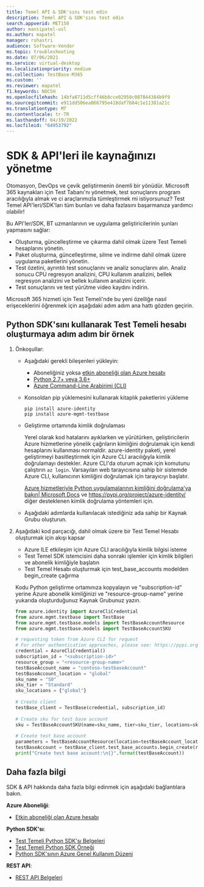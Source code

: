 ```yaml
---
title: Temel API & SDK'sını test edin
description: Temel API & SDK'sını test edin
search.appverid: MET150
author: mansipatel-usl
ms.author: mapatel
manager: rshastri
audience: Software-Vendor
ms.topic: troubleshooting
ms.date: 07/06/2021
ms.service: virtual-desktop
ms.localizationpriority: medium
ms.collection: TestBase-M365
ms.custom: ''
ms.reviewer: mapatel
f1.keywords: NOCSH
ms.openlocfilehash: 14bfa8711d5cff46b8cce02950c087844384b9f9
ms.sourcegitcommit: e911dd506ea066795e418daf7b84c1e11381a21c
ms.translationtype: MT
ms.contentlocale: tr-TR
ms.lasthandoff: 04/19/2022
ms.locfileid: "64953792"
---
```

# <a name="manage-your-resource-with-sdk--apis"></a>SDK & API'leri ile kaynağınızı yönetme

Otomasyon, DevOps ve çevik geliştirmenin önemli bir yönüdür. Microsoft 365 kaynakları için Test Tabanı'nı yönetmek, test sonuçlarını program aracılığıyla almak ve ci araçlarımızla tümleştirmek mi istiyorsunuz? Test Temel API'leri/SDK'ları tüm bunları ve daha fazlasını başarmanıza yardımcı olabilir!

Bu API'ler/SDK, BT uzmanlarının ve uygulama geliştiricilerinin şunları yapmasını sağlar:

- Oluşturma, güncelleştirme ve çıkarma dahil olmak üzere Test Temeli hesaplarını yönetin.
- Paket oluşturma, güncelleştirme, silme ve indirme dahil olmak üzere uygulama paketlerini yönetin.
- Test özetini, ayrıntılı test sonuçlarını ve analiz sonuçlarını alın. Analiz sonucu CPU regresyon analizini, CPU kullanım analizini, bellek regresyon analizini ve bellek kullanım analizini içerir.
- Test sonuçlarını ve test yürütme video kaydını indirin.

Microsoft 365 hizmeti için Test Temeli'nde bu yeni özelliğe nasıl erişeceklerini öğrenmek için aşağıdaki adım adım ana hattı gözden geçirin.

## <a name="a-step-by-step-example-of-test-base-account-creation-by-using-python-sdk"></a>Python SDK'sını kullanarak Test Temeli hesabı oluşturmaya adım adım bir örnek

1. Önkoşullar:

   - Aşağıdaki gerekli bileşenleri yükleyin:

     - Aboneliğiniz yoksa [etkin aboneliği olan Azure hesabı](https://azure.microsoft.com/free/?utm_source=campaign&utm_campaign=python-dev-center&mktingSource=environment-setup)
     - [Python 2.7+ veya 3.6+](https://www.python.org/downloads)
     - [Azure Command-Line Arabirimi (CLI)](/cli/azure/install-azure-cli)

   - Konsoldan pip yüklemesini kullanarak kitaplık paketlerini yükleme

     ```console
     pip install azure-identity
     pip install azure-mgmt-testbase
     ```

   - Geliştirme ortamında kimlik doğrulaması

     Yerel olarak kod hatalarını ayıklarken ve yürütürken, geliştiricilerin Azure hizmetlerine yönelik çağrıların kimliğini doğrulamak için kendi hesaplarını kullanması normaldir. azure-identity paketi, yerel geliştirmeyi basitleştirmek için Azure CLI aracılığıyla kimlik doğrulamayı destekler. Azure CLI'da oturum açmak için komutunu çalıştırın `az login`. Varsayılan web tarayıcısına sahip bir sistemde Azure CLI, kullanıcının kimliğini doğrulamak için tarayıcıyı başlatır.

     [Azure hizmetleriyle Python uygulamalarının kimliğini doğrulama'ya bakın| Microsoft Docs](/azure/developer/python/azure-sdk-authenticate) ve <https://pypi.org/project/azure-identity/> diğer desteklenen kimlik doğrulama yöntemleri için.

   - Aşağıdaki adımlarda kullanılacak istediğiniz ada sahip bir Kaynak Grubu oluşturun.

2. Aşağıdaki kod parçacığı, dahil olmak üzere bir Test Temel Hesabı oluşturmak için akışı kapsar

   - Azure ILE etkileşim için Azure CLI aracılığıyla kimlik bilgisi isteme
   - Test Temel SDK istemcisini daha sonraki işlemler için kimlik bilgileri ve abonelik kimliğiyle başlatın
   - Test Temel Hesabı oluşturmak için test_base_accounts modelden begin_create çağırma

   Kodu Python geliştirme ortamınıza kopyalayın ve "subscription-id" yerine Azure abonelik kimliğinizi ve "resource-group-name" yerine yukarıda oluşturduğunuz Kaynak Grubunuz yazın.

   ```python
   from azure.identity import AzureCliCredential
   from azure.mgmt.testbase import TestBase
   from azure.mgmt.testbase.models import TestBaseAccountResource
   from azure.mgmt.testbase.models import TestBaseAccountSKU

   # requesting token from Azure CLI for request
   # For other authentication approaches, please see: https://pypi.org/project/azure-identity/
   credential = AzureCliCredential()
   subscription_id = "<subscription-id>"
   resource_group = "<resource-group-name>"
   testBaseAccount_name = "contoso-testbaseAccount"
   testBaseAccount_location = "global"
   sku_name = "S0"
   sku_tier = "Standard"
   sku_locations = {"global"}
  
   # Create client
   testBase_client = TestBase(credential, subscription_id)
  
   # Create sku for test base account
   sku = TestBaseAccountSKU(name=sku_name, tier=sku_tier, locations=sku_locations)
  
   # Create test base account
   parameters = TestBaseAccountResource(location=testBaseAccount_location, sku=sku)
   testBaseAccount = testBase_client.test_base_accounts.begin_create(resource_group, testBaseAccount_name, parameters).result()
   print("Create test base account:\n{}".format(testBaseAccount))
   ```

## <a name="learn-more"></a>Daha fazla bilgi

SDK & API hakkında daha fazla bilgi edinmek için aşağıdaki bağlantılara bakın.

**Azure Aboneliği**:

- [Etkin aboneliği olan Azure hesabı](https://azure.microsoft.com/free/?utm_source=campaign&utm_campaign=python-dev-center&mktingSource=environment-setup)

**Python SDK'sı**:

- [Test Temeli Python SDK'sı Belgeleri](/python/api/overview/azure/mgmt-testbase-readme)
- [Test Temeli Python SDK Örneği](https://aka.ms/testbase-sample-py)
- [Python SDK'sının Azure Genel Kullanım Düzeni](/azure/developer/python/azure-sdk-overview#provision-and-manage-azure-resources-with-management-libraries)

**REST API**:

- [REST API Belgeleri](https://aka.ms/testbase-api)
